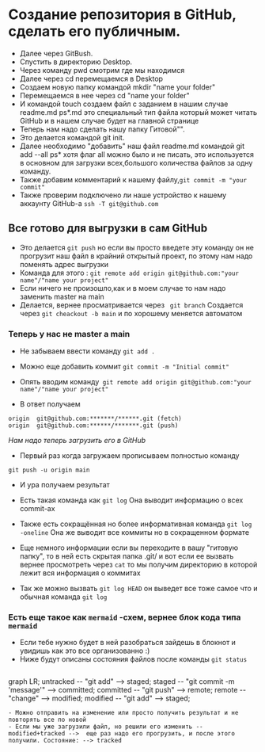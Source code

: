 # Cоздание репозитория в GitHub, сделать его публичным. 
- Далее через GitBush.
- Спустить в директорию Desktop. 
- Через команду pwd смотрим где мы находимся 
- Далее через cd перемещаемся в Desktop
- Создаем новую папку командой mkdir "name your folder"
- Перемещаемся в нее через cd "name your folder"
- И командой touch создаем файл с заданием в нашим случае readme.md
 ps*.md это специальный тип файла который может читать GitHub и в нашем случае будет на главной странице 
- Теперь нам надо сделать нашу папку Гитовой"".
- Это делается командой git init.
- Далее  необходимо "добавить" наш файл readme.md командой git add --all
ps* хотя  флаг all можно было и не писать, это используется в основном для загрузки всех,большого количества файлов за одну команду.
- Также добавим комментарий к нашему файлу,``` git commit -m "your commit" ```
- Также проверим подключено ли наше устройство к нашему аккаунту GitHub-a
```ssh -T git@github.com```
## Все готово для выгрузки в сам GitHub
- Это делается ```git push``` но если вы просто введете эту команду он не прогрузит наш файл в крайний открытый проект, по этому нам надо поменять адрес выгрузки 
- Команда для этого : 
```git remote add origin git@github.com:"your name"/"name your project"```
- Если ничего не произошло,как и в моем случае то нам надо заменить master на main
- Делается, вернее просматривается  через
``` git branch```
Создается через ``` git cheackout -b main ``` и по хорошему меняется автоматом 
### Теперь у нас не master а main
- Не забываем ввести команду ```git add .```
- Можно еще добавить коммит 
```git commit -m "Initial commit" ```

- Опять вводим команду``` git remote add origin git@github.com:"your name"/"name your project"```

- В ответ получаем 
```
origin  git@github.com:*******/******.git (fetch)  
origin  git@github.com:******/*******.git (push)
```

*Нам надо теперь загрузить его в GitHub* 
- Первый раз когда загружаем прописываем полностью команду
``` 
git push -u origin main
```
- И ура получаем результат 


- Есть такая команда как ```git log```
  Она выводит информацию о всех  commit-ах
- Также есть сокращённая но более информативная команда ```git log -oneline```
  Она же выводит все коммиты  но в сокращенном формате
- Еще немного информации если вы переходите в вашу "гитовую папку", то в ней 
  есть скрытая папка .git/ и вот если ее вызвать вернее просмотреть через ```cat```
  то мы получим директорию в которой лежит вся информация о коммитах 
- Так же можно вызвать ```git log HEAD``` он выведет все тоже самое что и обычная команда ```git log```
### Есть еще такое как ```mermaid``` -схем, вернее блок кода типа ```mermaid```
- Если тебе нужно будет в ней разобраться зайдешь в блокнот и увидишь как это все организованно :)
- Ниже будут описаны состояния файлов после команды ```git status```
  ```mermaid
graph LR;
  untracked -- "git add" --> staged;
  staged -- "git commit -m 'message'" --> committed;
  committed -- "git push" --> remote;
  remote -- "change" --> modified;
  modified -- "git add" --> staged;
```
- Можно отправить на изменение или просто получить результат и не повторять все по новой
- Если мы уже загрузили файл, но решили его изменить --  modified+tracked -->  еще раз надо его прогрузить, и после этого получили. Состояние: --> tracked 






  